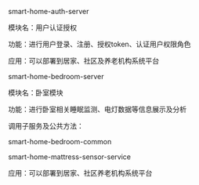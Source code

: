 smart-home-auth-server

模块名：用户认证授权

功能：进行用户登录、注册、授权token、认证用户权限角色

应用：可以部署到居家、社区及养老机构系统平台

smart-home-bedroom-server

模块名：卧室模块

功能：进行卧室相关睡眠监测、电灯数据等信息展示及分析

调用子服务及公共方法：

smart-home-bedroom-common

smart-home-mattress-sensor-service

应用：可以部署到居家、社区养老机构系统平台

